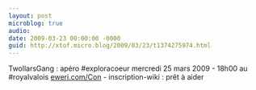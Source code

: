 ```yaml
---
layout: post
microblog: true
audio: 
date: 2009-03-23 00:00:00 -0000
guid: http://xtof.micro.blog/2009/03/23/t1374275974.html
---
```

TwollarsGang : apéro #exploracoeur mercredi 25 mars 2009 - 18h00 au #royalvalois  [eweri.com/Con](http://eweri.com/Con)  - inscription-wiki : prêt à aider
